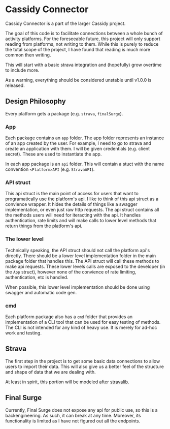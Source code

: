 # Cassidy Connector

Cassidy Connector is a part of the larger Cassidy project.

The goal of this code is to facilitate connections between a whole bunch of activity platforms.
For the foreseeable future, this project will only support reading from platforms, not writing to them.
While this is purely to reduce the total scope of the project, I have found that reading is much more common then writing.

This will start with a basic strava integration and (hopefully) grow overtime to include more.

As a warning, everything should be considered unstable until v1.0.0 is released.

## Design Philosophy
Every platform gets a package (e.g. `strava`, `finalSurge`).
### App
Each package contains an `app` folder.
The app folder represents an instance of an app created by the user.
For example, I need to go to strava and create an application with them.
I will be given credentials (e.g. client secret). These are used to instantiate the app.

In each app package is an `api` folder. This will contain a stuct with the name convention `<Platform>API` (e.g. `StravaAPI`).

### API struct
This api struct is the main point of access for users that want to programatically use the platform's api.
I like to think of this api struct as a convience wrapper. It hides the details of things like a swagger implementation, or even just raw http requests.
The api struct contains all the methods users will need for iteracting with the api.
It handles authentication, rate limits and will make calls to lower level methods that return things from the platform's api.

### The lower level
Technically speaking, the API struct should not call the platform api's directly.
There should be a lower level implementation folder in the main package folder that handles this.
The API struct will call these methods to make api requests.
These lower levels calls are exposed to the developer (in the `App` struct), however none of the convience of rate limiting, authentication, etc is handled.

When possible, this lower level implementation should be done using swagger and automatic code gen.

### cmd
Each platform package also has a `cmd` folder that provides an implementation of a CLI tool that can be used for easy testing of methods.
The CLI is not intended for any kind of heavy use. It is merely for ad-hoc work and testing.

## Strava

The first step in the project is to get some basic data connections to allow users to import their data.
This will also give us a better feel of the structure and shape of data that we are dealing with.

At least in spirit, this portion will be modeled after [stravalib](https://github.com/stravalib/stravalib).

## Final Surge

Currently, Final Surge does not expose any api for public use, so this is a backengineering.
As such, it can break at any time. Moreover, its functionality is limited as I have not figured out all the endpoints.
